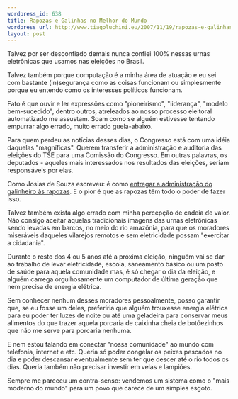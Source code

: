 ```yaml
--- 
wordpress_id: 638
title: Rapozas e Galinhas no Melhor do Mundo
wordpress_url: http://www.tiagoluchini.eu/2007/11/19/rapozas-e-galinhas-no-melhor-do-mundo/
layout: post
---
```

Talvez por ser desconfiado demais nunca confiei 100% nessas urnas eletrônicas que usamos nas eleições no Brasil.

Talvez também porque computação é a minha área de atuação e eu sei com bastante (in)segurança como as coisas funcionam ou simplesmente porque eu entendo como os interesses políticos funcionam.

Fato é que ouvir e ler expressões como "pioneirismo", "liderança", "modelo bem-sucedido", dentro outros, atreleados ao nosso processo eleitoral automatizado me assustam. Soam como se alguém estivesse tentando empurrar algo errado, muito errado guela-abaixo.

Para quem perdeu as notícias desses dias, o Congresso está com uma idéia daquelas "magníficas". Querem transferir a administração e auditoria das eleições do TSE para uma Comissão do Congresso. Em outras palavras, os deputados - aqueles mais interessados nos resultados das eleições, seriam responsáveis por elas.

Como Josias de Souza escreveu: é como [entregar a administração do galinheiro às rapozas](http://josiasdesouza.folha.blog.uol.com.br/arch2007-11-18_2007-11-24.html#2007_11-18_18_34_40-10045644-27). E o pior é que as rapozas têm todo o poder de fazer isso.

Talvez também exista algo errado com minha percepção de cadeia de valor. Não consigo aceitar aquelas tradicionais imagens das urnas eletrônicas sendo levadas em barcos, no meio do rio amazônia, para que os moradores miseráveis daqueles vilarejos remotos e sem eletricidade possam "exercitar a cidadania".

Durante o resto dos 4 ou 5 anos até a próxima eleição, ninguém vai se dar ao trabalho de levar eletricidade, escola, saneamento básico ou um posto de saúde para aquela comunidade mas, é só chegar o dia da eleição, e alguém carrega orgulhosamente um computador de última geração que nem precisa de energia elétrica.

Sem conhecer nenhum desses moradores pessoalmente, posso garantir que, se eu fosse um deles, preferiria que alguém trouxesse energia elétrica para eu poder ter luzes de noite ou até uma geladeira para conservar meus alimentos do que trazer aquela porcaria de caixinha cheia de botõezinhos que não me serve para porcaria nenhuma.

E nem estou falando em conectar "nossa comunidade" ao mundo com telefonia, internet e etc. Queria só poder congelar os peixes pescados no dia e poder descansar eventualmente sem ter que descer até o rio todos os dias. Queria também não precisar investir em velas e lampiões.

Sempre me pareceu um contra-senso: vendemos um sistema como o "mais moderno do mundo" para um povo que carece de um simples esgoto.
